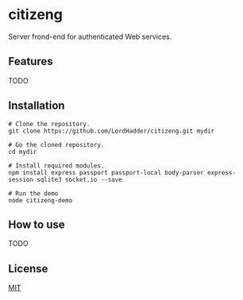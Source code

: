# citizeng

Server frond-end for authenticated Web services. 

## Features

TODO

## Installation

```
# Clone the repository.
git clone https://github.com/LordHadder/citizeng.git mydir

# Go the cloned repository.
cd mydir

# Install required modules.
npm install express passport passport-local body-parser express-session sqlite3 socket.io --save

# Run the demo
node citizeng-demo
```
## How to use

TODO

## License

[MIT](https://github.com/socketio/socket.io/blob/master/LICENSE)
